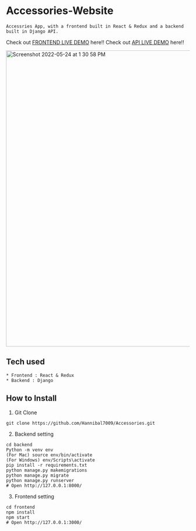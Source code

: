 # Accessories-Website
```
Accessries App, with a frontend built in React & Redux and a backend built in Django API.
```
Check out [FRONTEND LIVE DEMO](https://Frontend-Accessories.adrionad1.repl.co) here!!
Check out [API LIVE DEMO](https://backend-accessories.adrionad1.repl.co/) here!!

<img width="811" alt="Screenshot 2022-05-24 at 1 30 58 PM" src="https://user-images.githubusercontent.com/99715304/169983638-48629234-766d-4208-832a-30b379f807b2.png">



## Tech used
```
* Frontend : React & Redux
* Backend : Django
```
## How to Install
1. Git Clone
```
git clone https://github.com/Hannibal7009/Accessories.git
```
2. Backend setting
```
cd backend
Python -m venv env
(For Mac) source env/bin/activate
(For Windows) env/Scripts\activate
pip install -r requirements.txt
python manage.py makemigrations
python manage.py migrate
python manage.py runserver
# Open http://127.0.0.1:8000/
```
3. Frontend setting
```
cd frontend
npm install
npm start
# Open http://127.0.0.1:3000/
```
